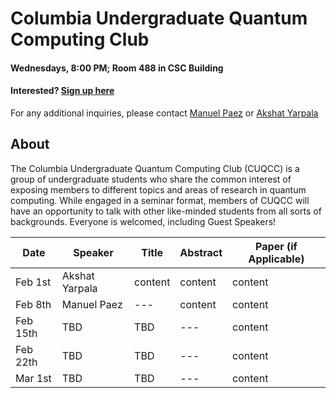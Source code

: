 # Columbia Undergraduate Quantum Computing Club

#### Wednesdays, 8:00 PM; Room 488 in CSC Building
#### Interested? [Sign up here](https://forms.gle/4gtSTQWYxzb5cjic7)

For any additional inquiries, please contact [Manuel Paez](mailto:manuel.paez@columbia.edu?subject=%5BCUQCC%5D) or [Akshat Yarpala](mailto:ay2544@columbia.edu?subject=%5BCUQCC%5D)

## About
The Columbia Undergraduate Quantum Computing Club (CUQCC) is a group of undergraduate students who share the common interest of exposing members to different topics and areas of research in quantum computing. While engaged in a seminar format, members of CUQCC will have an opportunity to talk with other like-minded students from all sorts of backgrounds. Everyone is welcomed, including Guest Speakers! 

| Date  | Speaker | Title | Abstract | Paper (if Applicable) | 
| ------------ | ------------ | ------------ | ------------ | ------------ | 
| Feb 1st | Akshat Yarpala | content | content | content |
| Feb 8th | Manuel Paez  | --- | content | content |
| Feb 15th | TBD | TBD | --- | content |
| Feb 22th | TBD | TBD | --- | content |
| Mar 1st | TBD | TBD | --- | content |
